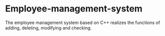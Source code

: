 # Employee-management-system
The employee management system based on C++ realizes the functions of adding, deleting, modifying and checking.
